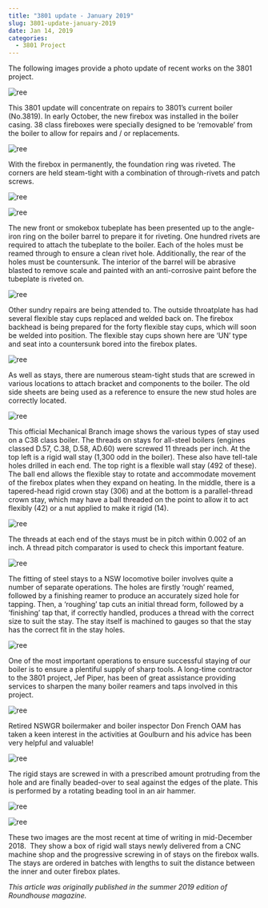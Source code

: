 ```yaml
---
title: "3801 update - January 2019"
slug: 3801-update-january-2019
date: Jan 14, 2019
categories:
  - 3801 Project
---
```



The following images provide a photo update of recent works on the 3801 project.

![ree](367ea5_6f4a817ef7c74aa98447d15932938813~mv2_d_3024_4032_s_4_2.jpg)

This 3801 update will concentrate on repairs to 3801’s current boiler (No.3819). In early October, the new firebox was installed in the boiler casing. 38 class fireboxes were specially designed to be ‘removable’ from the boiler to allow for repairs and / or replacements.

![ree](367ea5_5120b29909bf4819ac207aa67cbecee2~mv2_d_4032_3024_s_4_2.jpg)

With the firebox in permanently, the foundation ring was riveted. The corners are held steam-tight with a combination of through-rivets and patch screws.

![ree](367ea5_5525ff8d60664281800aac725e1a7081~mv2_d_4032_3024_s_4_2.jpg)

![ree](367ea5_ab8e1baa49ad4f86b270fa8c9dd602ac~mv2_d_3072_4096_s_4_2.jpg)

The new front or smokebox tubeplate has been presented up to the angle-iron ring on the boiler barrel to prepare it for riveting. One hundred rivets are required to attach the tubeplate to the boiler. Each of the holes must be reamed through to ensure a clean rivet hole. Additionally, the rear of the holes must be countersunk. The interior of the barrel will be abrasive blasted to remove scale and painted with an anti-corrosive paint before the tubeplate is riveted on.

![ree](367ea5_eadc6a8fd95f47a39b06f4e476c7c46b~mv2.jpg)

Other sundry repairs are being attended to. The outside throatplate has had several flexible stay cups replaced and welded back on. The firebox backhead is being prepared for the forty flexible stay cups, which will soon be welded into position. The flexible stay cups shown here are ‘UN’ type and seat into a countersunk bored into the firebox plates.

![ree](367ea5_c257c01e27db424f8f8635e8ad036a21~mv2_d_3024_4032_s_4_2.jpg)

As well as stays, there are numerous steam-tight studs that are screwed in various locations to attach bracket and components to the boiler. The old side sheets are being used as a reference to ensure the new stud holes are correctly located.

![ree](367ea5_7f11daf8df05451d8426ae768178ddce~mv2.jpg)

This official Mechanical Branch image shows the various types of stay used on a C38 class boiler. The threads on stays for all-steel boilers (engines classed D.57, C.38, D.58, AD.60) were screwed 11 threads per inch. At the top left is a rigid wall stay (1,300 odd in the boiler). These also have tell-tale holes drilled in each end. The top right is a flexible wall stay (492 of these). The ball end allows the flexible stay to rotate and accommodate movement of the firebox plates when they expand on heating. In the middle, there is a tapered-head rigid crown stay (306) and at the bottom is a parallel-thread crown stay, which may have a ball threaded on the point to allow it to act flexibly (42) or a nut applied to make it rigid (14).

![ree](367ea5_846867382583441891b08c84933f14c9~mv2_d_4032_3024_s_4_2.jpg)

The threads at each end of the stays must be in pitch within 0.002 of an inch. A thread pitch comparator is used to check this important feature.

![ree](367ea5_d32ac14d0d5d4e579a6fce89e2b82a17~mv2_d_3024_4032_s_4_2.jpg)

The fitting of steel stays to a NSW locomotive boiler involves quite a number of separate operations. The holes are firstly ‘rough’ reamed, followed by a finishing reamer to produce an accurately sized hole for tapping. Then, a ‘roughing’ tap cuts an initial thread form, followed by a ‘finishing’ tap that, if correctly handled, produces a thread with the correct size to suit the stay. The stay itself is machined to gauges so that the stay has the correct fit in the stay holes.

![ree](367ea5_c4cad2189e054d93b756be074f7aaaf5~mv2_d_4032_3024_s_4_2.jpg)

One of the most important operations to ensure successful staying of our boiler is to ensure a plentiful supply of sharp tools. A long-time contractor to the 3801 project, Jef Piper, has been of great assistance providing services to sharpen the many boiler reamers and taps involved in this project.

![ree](367ea5_345b1348c0f94e27970020b11b7dd574~mv2_d_3024_4032_s_4_2.jpg)

Retired NSWGR boilermaker and boiler inspector Don French OAM has taken a keen interest in the activities at Goulburn and his advice has been very helpful and valuable!

![ree](367ea5_e8d6e7c9819b4ab6a28a99e8e983d4b0~mv2_d_4032_3024_s_4_2.jpg)

The rigid stays are screwed in with a prescribed amount protruding from the hole and are finally beaded-over to seal against the edges of the plate. This is performed by a rotating beading tool in an air hammer.

![ree](367ea5_5539276cb9e9400c9a4e365807b8f41a~mv2_d_1529_2048_s_2.jpg)

![ree](367ea5_a7b0012d70cf4d22a73bafeb3b19807b~mv2_d_2048_1529_s_2.jpg)

These two images are the most recent at time of writing in mid-December 2018.  They show a box of rigid wall stays newly delivered from a CNC machine shop and the progressive screwing in of stays on the firebox walls. The stays are ordered in batches with lengths to suit the distance between the inner and outer firebox plates.

*This article was originally published in the summer 2019 edition of Roundhouse magazine.*
